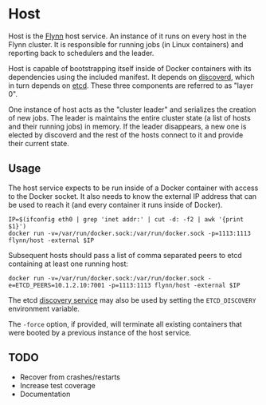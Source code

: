 # Host

Host is the [Flynn](https://flynn.io) host service. An instance of it runs
on every host in the Flynn cluster. It is responsible for running jobs (in
Linux containers) and reporting back to schedulers and the leader.

Host is capable of bootstrapping itself inside of Docker containers with
its dependencies using the included manifest. It depends on
[discoverd](/discoverd), which in turn depends on
[etcd](https://github.com/coreos/etcd). These three components are referred to
as "layer 0".

One instance of host acts as the "cluster leader" and serializes the
creation of new jobs. The leader is maintains the entire cluster state (a list
of hosts and their running jobs) in memory. If the leader disappears, a new one
is elected by discoverd and the rest of the hosts connect to it and provide
their current state.

## Usage

The host service expects to be run inside of a Docker container with access to
the Docker socket. It also needs to know the external IP address that can be
used to reach it (and every container it runs inside of Docker).

```text
IP=$(ifconfig eth0 | grep 'inet addr:' | cut -d: -f2 | awk '{print $1}')
docker run -v=/var/run/docker.sock:/var/run/docker.sock -p=1113:1113 flynn/host -external $IP
```

Subsequent hosts should pass a list of comma separated peers to etcd containing
at least one running host:

```text
docker run -v=/var/run/docker.sock:/var/run/docker.sock -e=ETCD_PEERS=10.1.2.10:7001 -p=1113:1113 flynn/host -external $IP
```

The etcd [discovery
service](https://coreos.com/docs/cluster-management/setup/etcd-cluster-discovery/)
may also be used by setting the `ETCD_DISCOVERY` environment variable.

The `-force` option, if provided, will terminate all existing containers that
were booted by a previous instance of the host service.

## TODO

- Recover from crashes/restarts
- Increase test coverage
- Documentation
